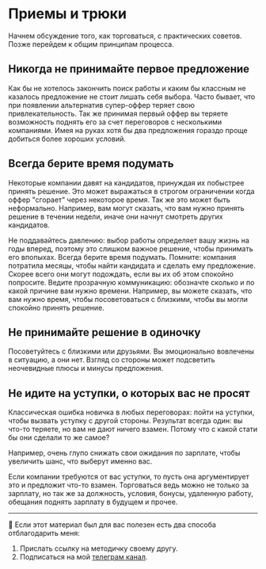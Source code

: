 # Приемы и трюки

Начнем обсуждение того, как торговаться, с практических советов. Позже перейдем к общим принципам процесса.

## Никогда не принимайте первое предложение

Как бы не хотелось закончить поиск работы и каким бы классным не казалось предложение не стоит лишать себя выбора. Часто бывает, что при появлении альтернатив супер-оффер теряет свою привлекательность. Так же принимая первый оффер вы теряете возможность поднять его за счет переговоров с несколькими компаниями. Имея на руках хотя бы два предложения гораздо проще добиться более хороших условий.

## Всегда берите время подумать

Некоторые компании давят на кандидатов, принуждая их побыстрее принять решение. Это может выражаться в строгом ограничении когда оффер "сгорает" через некоторое время. Так же это может быть неформально. Например, вам могут сказать, что вам нужно принять решение в течении недели, иначе они начнут смотреть других кандидатов. 

Не поддавайтесь давлению: выбор работы определяет вашу жизнь на годы вперед, поэтому это слишком важное решение, чтобы принимать его впопыхах. Всегда берите время подумать. Помните: компания потратила месяцы, чтобы найти кандидата и сделать ему предложение. Скорее всего они могут подождать, если вы их об этом спокойно попросите. Ведите прозрачную коммуникацию: обозначте сколько и по какой причине вам нужно времени. Например, вы можете сказать, что вам нужно время, чтобы посоветоваться с близкими, чтобы вы могли спокойно принять решение.

## Не принимайте решение в одиночку

Посоветуйтесь с близкими или друзьями. Вы эмоционально вовлечены в ситуацию, а они нет. Взгляд со стороны может подсветить неочевидные плюсы и минусы предложения.

## Не идите на уступки, о которых вас не просят

Классическая ошибка новичка в любых переговорах: пойти на уступки, чтобы вызвать уступку с другой стороны. Результат всегда один: вы что-то теряете, но вам не дают ничего взамен. Потому что с какой стати бы они сделали то же самое?

Например, очень глупо снижать свои ожидания по зарплате, чтобы увеличить шанс, что выберут именно вас. 

Если компании требуются от вас уступки, то пусть она аргументирует это и предложит что-то взамен. Торговаться ведь можно не только за зарплату, но так же за должность, условия, бонусы, удаленную работу, обещания поднять зарплату в будущем и прочее.

---

🤗 Если этот материал был для вас полезен есть два способа отблагодарить меня:
1. Прислать ссылку на методичку своему другу.
2. Подписаться на мой [телеграм канал](https://t.me/boris_again).
